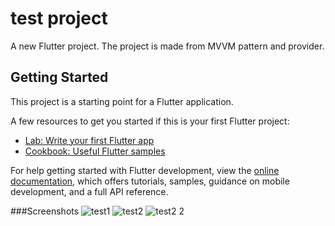 # test project

A new Flutter project. The project is made from MVVM pattern and provider.

## Getting Started

This project is a starting point for a Flutter application.

A few resources to get you started if this is your first Flutter project:

- [Lab: Write your first Flutter app](https://docs.flutter.dev/get-started/codelab)
- [Cookbook: Useful Flutter samples](https://docs.flutter.dev/cookbook)

For help getting started with Flutter development, view the
[online documentation](https://docs.flutter.dev/), which offers tutorials,
samples, guidance on mobile development, and a full API reference.

###Screenshots
![test1](https://user-images.githubusercontent.com/111052144/212615542-81a41db5-82b3-4723-be59-6d60da7b2f66.jpg)
![test2](https://user-images.githubusercontent.com/111052144/212615552-d9082658-7cd3-422a-bb28-84d396eade8a.png)
![test2 2](https://user-images.githubusercontent.com/111052144/212615564-db74a74e-29ba-4752-ad5b-24d6c04c8d78.jpg)
